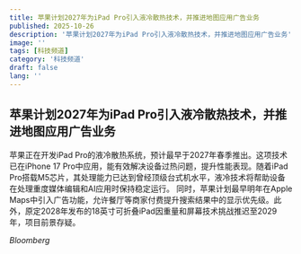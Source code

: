 ```yaml
---
title: 苹果计划2027年为iPad Pro引入液冷散热技术，并推进地图应用广告业务
published: 2025-10-26
description: '苹果计划2027年为iPad Pro引入液冷散热技术，并推进地图应用广告业务'
image: ''
tags: [科技频道]
category: '科技频道'
draft: false
lang: ''
---
```


## 苹果计划2027年为iPad Pro引入液冷散热技术，并推进地图应用广告业务

苹果正在开发iPad Pro的液冷散热系统，预计最早于2027年春季推出。这项技术已在iPhone 17 Pro中应用，能有效解决设备过热问题，提升性能表现。随着iPad Pro搭载M5芯片，其处理能力已达到曾经顶级台式机水平，液冷技术将帮助设备在处理重度媒体编辑和AI应用时保持稳定运行。
同时，苹果计划最早明年在Apple Maps中引入广告功能，允许餐厅等商家付费提升搜索结果中的显示优先级。此外，原定2028年发布的18英寸可折叠iPad因重量和屏幕技术挑战推迟至2029年，项目前景存疑。

*Bloomberg*
